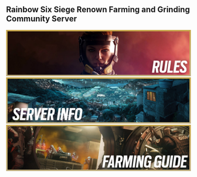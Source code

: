 ## Rainbow Six Siege Renown Farming and Grinding Community Server

[![Rules](/images/homerules.png)](https://wolfhq.github.io/renownfarming/rules)
[![Server](/images/homeinfo.png)](https://wolfhq.github.io/renownfarming/rules)
[![Guide](/images/homeguide.png)](https://wolfhq.github.io/renownfarming/rules)
